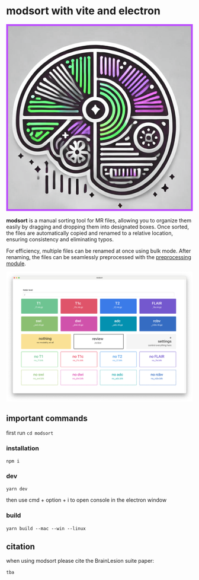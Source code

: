 # modsort with vite and electron
![modsort_logo](modsort_logo/icons/modsort.png)

**modsort** is a manual sorting tool for MR files, allowing you to organize them easily by dragging and dropping them into designated boxes.
Once sorted, the files are automatically copied and renamed to a relative location, ensuring consistency and eliminating typos.  

For efficiency, multiple files can be renamed at once using bulk mode.
After renaming, the files can be seamlessly preprocessed with the [preprocessing module](https://github.com/BrainLesion/preprocessing).  

![modsort_program](modsort_screenshot.png)


## important commands
first run `cd modsort`
### installation
```
npm i
```

### dev
```
yarn dev
```
then use cmd + option + i to open console in the electron window

### build
```
yarn build --mac --win --linux
```

## citation
when using modsort please cite the BrainLesion suite paper:
```
tba
```
